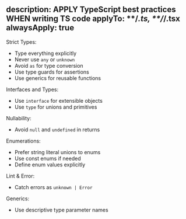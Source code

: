 description: APPLY TypeScript best practices WHEN writing TS code
applyTo: **/*.ts, **/*/.tsx
alwaysApply: true
---

Strict Types:
- Type everything explicitly
- Never use `any` or `unknown`
- Avoid `as` for type conversion
- Use type guards for assertions
- Use generics for reusable functions

Interfaces and Types:
- Use `interface` for extensible objects
- Use `type` for unions and primitives

Nullability:
- Avoid `null` and `undefined` in returns

Enumerations:
- Prefer string literal unions to enums
- Use const enums if needed
- Define enum values explicitly

Lint & Error:
- Catch errors as `unknown | Error`

Generics:
- Use descriptive type parameter names
